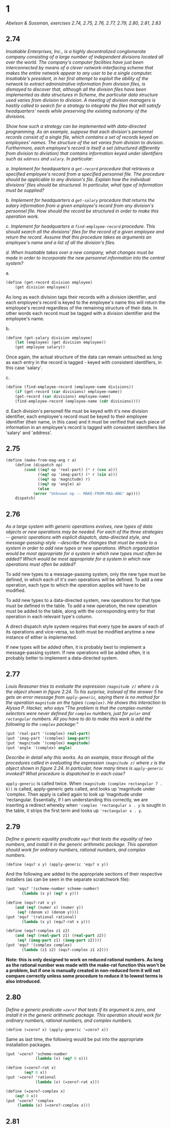 # 1

*Abelson & Sussman, exercises 2.74, 2.75, 2.76, 2.77, 2.79, 2.80, 2.81, 2.83*

## 2.74
*Insatiable Enterprises, Inc., is a highly decentralized conglomerate company consisting of a large number of independent divisions located all over the world. The company's computer facilities have just been interconnected by means of a clever network-interfacing scheme that makes the entire network appear to any user to be a single computer. Insatiable's president, in her first attempt to exploit the ability of the network to extract administrative information from division files, is dismayed to discover that, although all the division files have been implemented as data structures in Scheme, the particular data structure used varies from division to division. A meeting of division managers is hastily called to search for a strategy to integrate the files that will satisfy headquarters' needs while preserving the existing autonomy of the divisions.*

*Show how such a strategy can be implemented with data-directed programming. As an example, suppose that each division's personnel records consist of a single file, which contains a set of records keyed on employees' names. The structure of the set varies from division to division. Furthermore, each employee's record is itself a set (structured differently from division to divistion) that contains information keyed under identifiers such as `address` and `salary`. In particular:*

*a. Implement for headquarters a `get-record` procedure that retrieves a specified employee's record from a specified personnel file. The procedure should be applicable to any division's file. Explain how the individual divisions' files should be structured. In particular, what type of information must be supplied?*

*b. Implement for headquarters a `get-salary` procedure that returns the salary information from a given employee's record from any division's personnel file. How should the record be structured in order to make this operation work.*

*c. Implement for headquarters a `find-employee-record` procedure. This should search all the divisions' files for the record of a given employee and return the record. Assume that this procedure takes as arguments an employee's name and a list of all the division's files.*

*d. When Insatiable takes over a new company, what changes must be made in order to incorporate the new personnel information into the central system?*

a.
```scheme
(define (get-record division employee)
	(get division employee))
```
As long as each division tags their records with a division identifier, and each employee's record is keyed to the employee's name this will return the employee's record regardless of the remaining structure of their data. In other words each record must be tagged with a division identifier and the employee's name.

b.
```scheme
(define (get-salary division employee)
	(let (employee) (get division employee))
	(get employee salary))
```
Once again, the actual structure of the data can remain untouched as long as each entry in the record is tagged - keyed with consistent identifiers, in this case 'salary'.

c.
```scheme
(define (find-employee-record (employee-name divisions))
	(if (get-record (car divisions) employee-name))
	(get-record (car divisions) employee-name)
	(find-employee-record (employee-name (cdr divisions))))
```

d.
Each division's personell file must be keyed with it's new division identifier, each employee's record must be keyed to their employee identifier (their name, in this case) and it must be verified that each piece of information in an employee's record is tagged with consistent identifiers like 'salary' and 'address'.

## 2.75
```scheme
(define (make-from-mag-ang r a)
	(define (dispatch op)
		(cond ((eq? op 'real-part) (* r (cos a)))
		      ((eq? op 'imag-part) (* r (sin a)))
		      ((eq? op 'magnitude) r)
		      ((eq? op 'angle) a)
		      (else
			(error "Unknown op -- MAKE-FROM-MAG-ANG" op))))
	dispatch)
```

## 2.76

*As a large system with generic operations evolves, new types of data objects or new operations may be needed. For each of the three strategies -- generic operations with explicit dispatch, data-directed style, and message-passing-style --describe the changes that must be made to a system in order to add new types or new operations. Which organization would be most appropriate for a system in which new types must often be added? Which would be most appropriate for a system in which new operations must often be added?*

To add new types to a message-passing system, only the new type must be defined, in which each of it's own operations will be defined. To add a new operation, each type to which the operation applies will have to be modified.

To add new types to a data-directed system, new operations for that type must be defined in the table. To add a new operation, the new operation must be added to the table, along with the corresponding entry for that operation in each relevant type's column.

A direct dispatch style system requires that every type be aware of each of its operations and vice-versa, so both must be modified anytime a new instance of either is implemented.

If new types will be added often, it is probably best to implement a message-passing system.
If new operations will be added often, it is probably better to implement a data-directed system.

## 2.77

*Louis Reasoner tries to evaluate the expression `(magnitude z)` where `z` is the object shown in figure 2.24. To his surprise, instead of the answer 5 he gets an error message from `apply-generic`, saying there is no method for the operation `magnitude` on the types `(complex)`. He shows this interaction to Alyssa P. Hacker, who says "The problem is that the complex-number selectors were never defined for `complex` numbers, just for `polar` and `rectangular` numbers. All you have to do to make this work is add the following to the `complex` package:"*
```scheme
(put 'real-part '(complex) real-part)
(put 'imag-part '(complex) imag-part)
(put 'magnitude '(complex) magnitude)
(put 'angle '(complex) angle)
```
*Describe in detail why this works. As an example, trace through all the procedures called in evaluating the expression `(magnitude z)` where `z` is the object shown in figure 2.24. In particular, how many times is `apply-generic` invoked? What procedure is dispatched to in each case?*

`apply-generic` is called twice. When `(magnitude (complex rectangular 7 . 6))` is called, apply-generic gets called, and looks up 'magnitude under 'complex. Then apply is called again to look up 'magnitude under 'rectangular. Essentially, if I am understanding this correctly, we are inserting a redirect whereby when `'complex 'rectangular x . y` is sought in the table, it strips the first term and looks up `'rectangular x . y`.

## 2.79

*Define a generic equality predicate `equ?` that tests the equality of two numbers, and install it in the generic arithmetic package. This operation should work for ordinary numbers, rational numbers, and complex numbers.*

`(define (equ? x y) (apply-generic 'equ? x y))`

And the following are added to the appropriate sections of their respective installers (as can be seen in the separate scratchwork file):

```scheme
(put 'equ? '(scheme-number scheme-number)
       (lambda (x y) (eq? x y)))

(define (equ?-rat x y)
    (and (eq? (numer x) (numer y))
	 (eq? (denom x) (denom y))))
(put 'equ? '(rational rational)
       (lambda (x y) (equ?-rat x y)))

(define (equ?-complex z1 z2)
    (and (eq? (real-part z1) (real-part z2))
	 (eq? (imag-part z1) (imag-part z2))))
(put 'equ? '(complex complex)
       (lambda (z1 z2) (equ?-complex z1 z2)))
```

**Note: this is only designed to work on reduced rational numbers. As long as the rational number was made with the make-rat function this won't be a problem, but if one is manually created in non-reduced form it will not compare correctly unless some procedure to reduce it to lowest terms is also introduced.**

## 2.80

*Define a generic predicate `=zero?` that tests if its argument is zero, and install it in the generic arithmetic package. This operation should work for ordinary numbers, rational numbers, and complex numbers.*

`(define (=zero? x) (apply-generic '=zero? x))`

Same as last time, the following would be put into the appropriate installation packages.

```scheme
(put '=zero? 'scheme-number
     	     (lambda (x) (eq? 0 x)))

(define (=zero?-rat x)
    	(eq? 0 x))
(put '=zero? 'rational
     	     (lambda (x) (=zero?-rat x)))

(define (=zero?-complex x)
	(eq? 0 x))
(put '=zero? 'complex
     (lambda (x) (=zero?-complex x)))
```

## 2.81
